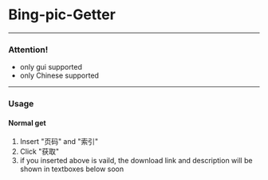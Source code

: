 # Bing-pic-Getter
***
### Attention!

* only gui supported
* only Chinese supported

***
### Usage
#### Normal get
1. Insert "页码" and "索引" 
2. Click "获取"
3. if you inserted above is vaild, the download link and description will be shown in textboxes below soon

